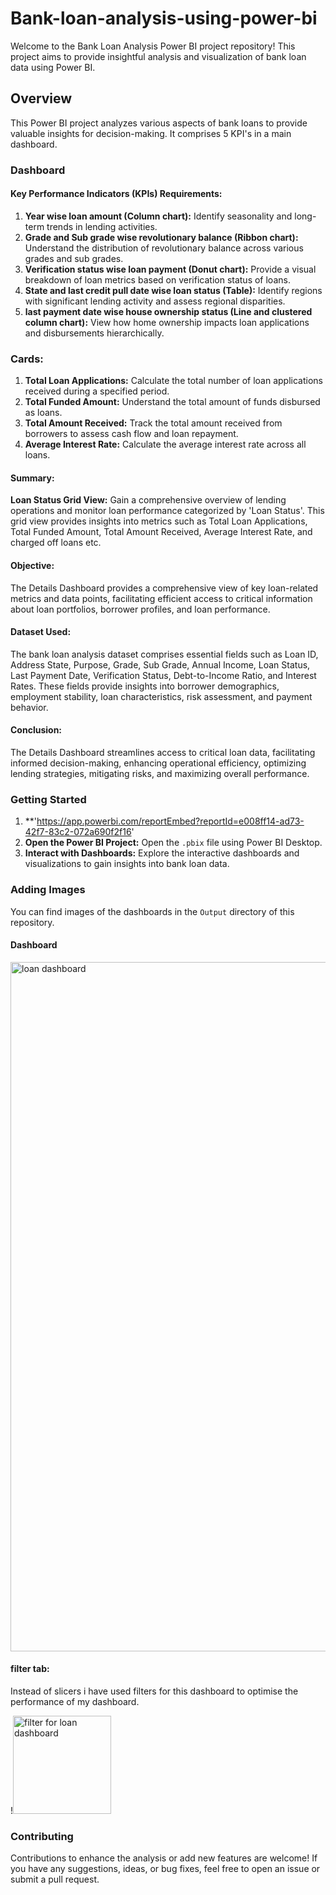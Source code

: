# Bank-loan-analysis-using-power-bi
Welcome to the Bank Loan Analysis Power BI project repository! This project aims to provide insightful analysis and visualization of bank loan data using Power BI.

## Overview

This Power BI project analyzes various aspects of bank loans to provide valuable insights for decision-making. It comprises 5 KPI's in a main dashboard.
### Dashboard 

#### Key Performance Indicators (KPIs) Requirements:
1. **Year wise loan amount (Column chart):** Identify seasonality and long-term trends in lending activities.
2. **Grade and Sub grade wise revolutionary balance (Ribbon chart):** Understand the distribution of revolutionary balance across various grades and sub grades.
3. **Verification status wise loan payment (Donut chart):** Provide a visual breakdown of loan metrics based on verification status of loans.
4. **State and last credit pull date wise loan status (Table):** Identify regions with significant lending activity and assess regional disparities.
5. **last payment date wise house ownership status (Line and clustered column chart):** View how home ownership impacts loan applications and disbursements hierarchically.

### Cards:
1. **Total Loan Applications:** Calculate the total number of loan applications received during a specified period.
2. **Total Funded Amount:** Understand the total amount of funds disbursed as loans.
3. **Total Amount Received:** Track the total amount received from borrowers to assess cash flow and loan repayment.
4. **Average Interest Rate:** Calculate the average interest rate across all loans.

#### Summary:

**Loan Status Grid View:** Gain a comprehensive overview of lending operations and monitor loan performance categorized by 'Loan Status'. This grid view provides insights into metrics such as Total Loan Applications, Total Funded Amount, Total Amount Received, Average Interest Rate, and charged off loans etc.

#### Objective:

The Details Dashboard provides a comprehensive view of key loan-related metrics and data points, facilitating efficient access to critical information about loan portfolios, borrower profiles, and loan performance.

#### Dataset Used:

The bank loan analysis dataset comprises essential fields such as Loan ID, Address State, Purpose, Grade, Sub Grade, Annual Income, Loan Status, Last Payment Date, Verification Status, Debt-to-Income Ratio, and Interest Rates. These fields provide insights into borrower demographics, employment stability, loan characteristics, risk assessment, and payment behavior.

#### Conclusion:

The Details Dashboard streamlines access to critical loan data, facilitating informed decision-making, enhancing operational efficiency, optimizing lending strategies, mitigating risks, and maximizing overall performance.

### Getting Started

1. **'https://app.powerbi.com/reportEmbed?reportId=e008ff14-ad73-42f7-83c2-072a690f2f16'
2. **Open the Power BI Project:** Open the `.pbix` file using Power BI Desktop.
3. **Interact with Dashboards:** Explore the interactive dashboards and visualizations to gain insights into bank loan data.

### Adding Images

You can find images of the dashboards in the `Output` directory of this repository.

#### Dashboard
<img width="1103" alt="loan dashboard " src="https://github.com/user-attachments/assets/0efe5485-9981-4a20-9332-756d2f0a5071">

#### filter tab:
Instead of slicers i have used filters for this dashboard to optimise the performance of my dashboard.



!<img width="157" alt="filter for loan dashboard" src="https://github.com/user-attachments/assets/d938cce3-9afb-432b-b0eb-74121f0ade9f">


### Contributing

Contributions to enhance the analysis or add new features are welcome! If you have any suggestions, ideas, or bug fixes, feel free to open an issue or submit a pull request.
